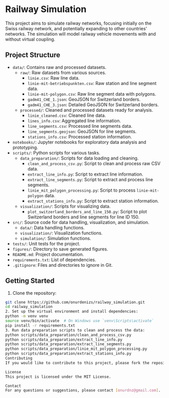 # Railway Simulation

This project aims to simulate railway networks, focusing initially on the Swiss railway network, and potentially expanding to other countries' networks. The simulation will model railway vehicle movements with and without virtual coupling.

## Project Structure

- `data/`: Contains raw and processed datasets.
  - `raw/`: Raw datasets from various sources.
    - `linie.csv`: Raw line data.
    - `linie-mit-betriebspunkten.csv`: Raw station and line segment data.
    - `linie-mit-polygon.csv`: Raw line segment data with polygons.
    - `gadm41_CHE_1.json`: GeoJSON for Switzerland borders.
    - `gadm41_CHE_3.json`: Detailed GeoJSON for Switzerland borders.
  - `processed/`: Cleaned and processed datasets ready for analysis.
    - `linie_cleaned.csv`: Cleaned line data.
    - `lines_info.csv`: Aggregated line information.
    - `line_segments.csv`: Processed line segments data.
    - `line_segments.geojson`: GeoJSON for line segments.
    - `stations_info.csv`: Processed station information.
- `notebooks/`: Jupyter notebooks for exploratory data analysis and prototyping.
- `scripts/`: Python scripts for various tasks.
  - `data_preparation/`: Scripts for data loading and cleaning.
    - `clean_and_process_csv.py`: Script to clean and process raw CSV data.
    - `extract_line_info.py`: Script to extract line information.
    - `extract_line_segments.py`: Script to extract and process line segments.
    - `linie_mit_polygon_processing.py`: Script to process `linie-mit-polygon` data.
    - `extract_stations_info.py`: Script to extract station information.
  - `visualization/`: Scripts for visualizing data.
    - `plot_switzerland_borders_and_line_150.py`: Script to plot Switzerland borders and line segments for line ID 150.
- `src/`: Source code for data handling, visualization, and simulation.
  - `data/`: Data handling functions.
  - `visualization/`: Visualization functions.
  - `simulation/`: Simulation functions.
- `tests/`: Unit tests for the project.
- `figures/`: Directory to save generated figures.
- `README.md`: Project documentation.
- `requirements.txt`: List of dependencies.
- `.gitignore`: Files and directories to ignore in Git.

## Getting Started

1. Clone the repository:

```sh
git clone https://github.com/onurdenizs/railway_simulation.git
cd railway_simulation
2. Set up the virtual environment and install dependencies:
python -m venv venv
source venv/bin/activate  # On Windows use `venv\Scripts\activate`
pip install -r requirements.txt
3. Run data preparation scripts to clean and process the data:
python scripts/data_preparation/clean_and_process_csv.py
python scripts/data_preparation/extract_line_info.py
python scripts/data_preparation/extract_line_segments.py
python scripts/data_preparation/linie_mit_polygon_processing.py
python scripts/data_preparation/extract_stations_info.py
Contributing
If you would like to contribute to this project, please fork the repository and use a feature branch. Pull requests are welcome.

License
This project is licensed under the MIT License.

Contact
For any questions or suggestions, please contact [onurdnz@gmail.com].